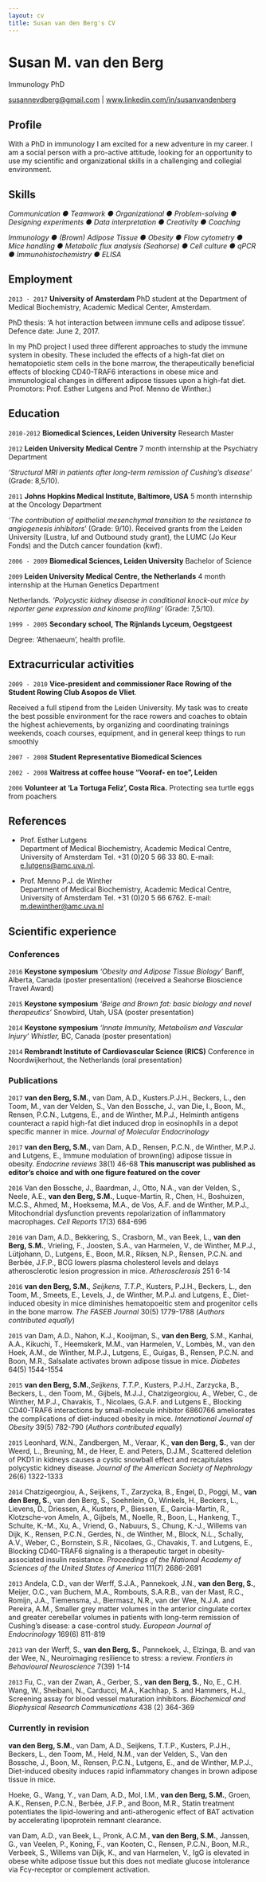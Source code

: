 ```yaml
---
layout: cv
title: Susan van den Berg's CV
---
```

# Susan M. van den Berg

Immunology PhD 

<div id="webaddress">
<a href="mailto:susannevdberg@gmail.com">susannevdberg@gmail.com</a>
|
<i class="fa fa-linkedin"></i> <a href="https://www.linkedin.com/in/susanvandenberg">www.linkedin.com/in/susanvandenberg</a>
</div>


## Profile

With a PhD in immunology I am excited for a new adventure in my career. I am a social person with a
pro-active attitude, looking for an opportunity to use my scientific and organizational skills in a
challenging and collegial environment.

## Skills
_Communication ● Teamwork ● Organizational ● Problem-solving ● Designing experiments ● Data interpretation ● Creativity ● Coaching_ 

_Immunology ● (Brown) Adipose Tissue ● Obesity ● Flow cytometry ● Mice handling ● Metabolic flux analysis (Seahorse) ● Cell culture ● qPCR ● Immunohistochemistry ● ELISA_


## Employment

`2013 - 2017` 
__University of Amsterdam__ PhD student at the Department of Medical Biochemistry, Academic Medical Center,
Amsterdam. 

PhD thesis: ‘A hot interaction between immune cells and adipose tissue’.
Defence date: June 2, 2017. 

In my PhD project I used three different approaches to
study the immune system in obesity. These included the effects of a high-fat diet on
hematopoietic stem cells in the bone marrow, the therapeutically beneficial effects
of blocking CD40-TRAF6 interactions in obese mice and immunological changes in
different adipose tissues upon a high-fat diet. Promotors: Prof. Esther Lutgens and
Prof. Menno de Winther.)

## Education

`2010-2012`
__Biomedical Sciences, Leiden University__  Research Master

`2012` __Leiden University Medical Centre__ 7 month internship at the Psychiatry Department

_‘Structural MRI in patients after long-term remission of Cushing’s disease’_ (Grade: 8,5/10).

`2011`
__Johns Hopkins Medical Institute, Baltimore, USA__ 5 month internship at the Oncology Department

_‘The contribution of epithelial mesenchymal transition to the resistance to angiogenesis inhibitors_’ (Grade: 9/10). 
Received grants from the Leiden University (Lustra, luf and Outbound study grant), the LUMC (Jo Keur Fonds)
and the Dutch cancer foundation (kwf).

`2006 - 2009` 
__Biomedical Sciences, Leiden University__ Bachelor of Science

`2009` __Leiden University Medical Centre, the Netherlands__ 4 month internship at the Human Genetics Department

Netherlands. _‘Polycystic kidney disease in conditional knock-out mice by reporter gene expression and kinome profiling’_ 
(Grade: 7,5/10).

`1999 - 2005` __Secondary school, The Rijnlands Lyceum, Oegstgeest__

Degree: ‘Athenaeum’, health profile.

## Extracurricular activities

`2009 - 2010`	__Vice-president and commissioner Race Rowing of the Student Rowing Club Asopos de Vliet__. 

Received a full stipend from the Leiden University. My task was to create the best possible environment for the race rowers and coaches to obtain the highest achievements, by organizing and coordinating trainings weekends, coach courses, equipment, and in general keep things to run smoothly

`2007 - 2008` __Student Representative Biomedical Sciences__

`2002 - 2008` __Waitress at coffee house “Vooraf- en toe”, Leiden__

`2006`	__Volunteer at ‘La Tortuga Feliz’, Costa Rica.__ 
Protecting sea turtle eggs from poachers

## References 
* Prof. Esther Lutgens <br>
Department of Medical Biochemistry, Academic Medical Centre, University of Amsterdam
Tel. +31 (0)20 5 66 33 80. E-mail: e.lutgens@amc.uva.nl.

* Prof. Menno P.J. de Winther <br>
Department of Medical Biochemistry, Academic Medical Centre, University of Amsterdam 
Tel. +31 (0)20 5 66 6762. E-mail: m.dewinther@amc.uva.nl



## Scientific experience

### Conferences

`2016` __Keystone symposium__ _‘Obesity and Adipose Tissue Biology’_ Banff, Alberta, Canada (poster presentation) (received a Seahorse Bioscience Travel Award)

`2015` __Keystone symposium__ _‘Beige and Brown fat: basic biology and novel therapeutics’_ Snowbird, Utah, USA (poster presentation) 

`2014` __Keystone symposium__ _‘Innate Immunity, Metabolism and Vascular Injury’ Whistler,_ BC, Canada (poster presentation) 

`2014` __Rembrandt Institute of Cardiovascular Science (RICS)__ Conference in Noordwijkerhout, the Netherlands (oral presentation)

### Publications

`2017`	**van den Berg, S.M.**, van Dam, A.D., Kusters.P.J.H., Beckers, L., den Toom, M., van der Velden, S., 
Van den Bossche, J., van Die, I., Boon, M., Rensen, P.C.N., Lutgens, E., and de Winther, M.P.J., 
Helminth antigens counteract a rapid high-fat diet induced drop in eosinophils in a depot specific manner in mice. _Journal of Molecular Endocrinology_ 

`2017`	**van den Berg, S.M.**, van Dam, A.D., Rensen, P.C.N., de Winther, M.P.J. and Lutgens, E., 
Immune modulation of brown(ing) adipose tissue in obesity. _Endocrine reviews_ 38(1) 46-68 
**This manuscript was published as editor’s choice and with one figure featured on the cover**

`2016`	Van den Bossche, J., Baardman, J., Otto, N.A., van der Velden, S., Neele, A.E., **van den Berg, S.M.**, 
Luque-Martin, R., Chen, H., Boshuizen, M.C.S., Ahmed, M., Hoeksema, M.A., de Vos, A.F. and de Winther, M.P.J., 
Mitochondrial dysfunction prevents repolarization of inflammatory macrophages. _Cell Reports_ 17(3) 684-696

`2016`	van Dam, A.D., Bekkering, S., Crasborn, M., van Beek, L., **van den Berg, S.M.**, Vrieling, F., Joosten, 
S.A., van Harmelen, V., de Winther, M.P.J., Lütjohann, D., Lutgens, E., Boon, M.R., Riksen, N.P., Rensen, P.C.N. 
and Berbée, J.F.P., 
BCG lowers plasma cholesterol levels and delays atherosclerotic lesion progression in mice. _Atherosclerosis_ 251 6-14

`2016`	**van den Berg, S.M.***, Seijkens, T.T.P.*, Kusters, P.J.H., Beckers, L., den Toom, M., Smeets, E., 
Levels, J., de Winther, M.P.J. and Lutgens, E., Diet-induced obesity in mice diminishes hematopoeitic stem and 
progenitor cells in the bone marrow. _The FASEB Journal_ 30(5) 1779-1788 (*Authors contributed equally*)

`2015`	van Dam, A.D., Nahon, K.J., Kooijman, S., **van den Berg**, S.M., Kanhai, A.A., Kikuchi, T., 
Heemskerk, M.M., van Harmelen, V., Lombès, M., van den Hoek, A.M., de Winther, M.P.J., Lutgens, E., Guigas, B., 
Rensen, P.C.N. and Boon, M.R., Salsalate activates brown adipose tissue in mice. _Diabetes_ 64(5) 1544-1554

`2015`	**van den Berg, S.M.**,*Seijkens, T.T.P.*, Kusters, P.J.H., Zarzycka, B., Beckers, L., den Toom, M., Gijbels, 
M.J.J., Chatzigeorgiou, A., Weber, C., de Winther, M.P.J., Chavakis, T., Nicolaes, G.A.F. and Lutgens E., 
Blocking CD40-TRAF6 interactions by small-molecule inhibitor 6860766 ameliorates the complications of diet-induced 
obesity in mice. _International Journal of Obesity_ 39(5) 782-790 (*Authors contributed equally*)

`2015`	Leonhard, W.N., Zandbergen, M., Veraar, K., **van den Berg, S.**, van der Weerd, L., Breuning, M., de Heer, 
E. and Peters, D.J.M., 
Scattered deletion of PKD1 in kidneys causes a cystic snowball effect and recapitulates polycystic kidney disease. 
_Journal of the American Society of Nephrology_ 26(6) 1322-1333

`2014`	Chatzigeorgiou, A., Seijkens, T., Zarzycka, B., Engel, D., Poggi, M., **van den Berg, S.**, van den Berg, S., 
Soehnlein, O., Winkels, H., Beckers, L., Lievens, D., Driessen, A., Kusters, P., Biessen, E., Garcia-Martin, R., 
Klotzsche-von Ameln, A., Gijbels, M., Noelle, R., Boon, L., Hankeng, T., Schulte, K.-M., Xu, A., Vriend, G., Nabuurs, 
S., Chung, K.-J., Willems van Dijk, K., Rensen, P.C.N., Gerdes, N., de Winther, M., Block, N.L., Schally, A.V., Weber, 
C., Bornstein, S.R., Nicolaes, G., Chavakis, T. and Lutgens, E., 
Blocking CD40-TRAF6 signaling is a therapeutic target in obesity-associated insulin resistance. 
_Proceedings of the National Academy of Sciences of the United States of America_ 111(7) 2686-2691

`2013`	Andela, C.D., van der Werff, S.J.A., Pannekoek, J.N., **van den Berg, S.**, Meijer, O.C., van Buchem, 
M.A., Rombouts, S.A.R.B., van der Mast, R.C., Romijn, J.A., Tiemensma, J., Biermasz, N.R., van der Wee, N.J.A. 
and Pereira, A.M., 
Smaller grey matter volumes in the anterior cingulate cortex and greater cerebellar volumes in patients with long-term 
remission of Cushing’s disease: a case-control study. _European Journal of Endocrinology_ 169(6) 811-819

`2013`	van der Werff, S., **van den Berg, S.**, Pannekoek, J., Elzinga, B. and van der Wee, N., 
Neuroimaging resilience to stress: a review. _Frontiers in Behavioural Neuroscience_ 7(39) 1-14

`2013`	Fu, C., van der Zwan, A., Gerber, S., **van den Berg, S.**, No, E., C.H. Wang, W., 
Sheibani, N., Carducci, M.A., Kachhap, S. and Hammers, H.J., 
Screening assay for blood vessel maturation inhibitors. 
_Biochemical and Biophysical Research Communications_ 438 (2) 364-369

### Currently in revision
**van den Berg, S.M.**, van Dam, A.D., Seijkens, T.T.P., Kusters, P.J.H., Beckers, L., den Toom, M., Held, 
N.M., van der Velden, S., Van den Bossche, J., Boon, M., Rensen, P.C.N., Lutgens, E., and de Winther, 
M.P.J., Diet-induced obesity induces rapid inflammatory changes in brown adipose tissue in mice.

Hoeke, G., Wang, Y., van Dam, A.D., Mol, I.M., **van den Berg, S.M.**, Groen, A.K., Rensen, P.C.N., Berbée, J.F.P., 
and Boon, M.R., 
Statin treatment potentiates the lipid-lowering and anti-atherogenic effect of BAT activation by accelerating 
lipoprotein remnant clearance.

van Dam, A.D., van Beek, L., Pronk, A.C.M., **van den Berg, S.M.**, Janssen, G., van Veelen, P., Koning, F., 
van Kooten, C., Rensen, P.C.N., Boon, M.R., Verbeek, S., Willems van Dijk, K., and van Harmelen, V., 
IgG is elevated in obese white adipose tissue but this does not mediate glucose intolerance via 
Fcγ-receptor or complement activation. 


<!-- ### Footer

Last updated: May 2013 -->
